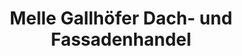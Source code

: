 ---
title: "Melle Gallhöfer Dach- und Fassadenhandel"
url: /biederitz/melle-gallhoefer-dach-und-fassadenhandel/
shop: Baustoffe
---
